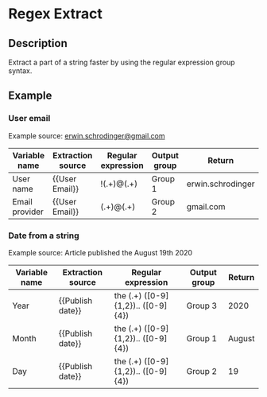 # Regex Extract


## Description

Extract a part of a string faster by using the regular expression group syntax.


## Example

### User email

Example source: erwin.schrodinger@gmail.com

|Variable name|Extraction source|Regular expression|Output group|Return|
| ---- | ---- | ---- | ---- | ---- |
|User name|{{User Email}}|!(.+)@(.+)|Group 1|erwin.schrodinger|
|Email provider|{{User Email}}|(.+)@(.+)|Group 2|gmail.com|

### Date from a string

Example source: Article published the August 19th 2020

|Variable name|Extraction source|Regular expression|Output group|Return|
| ---- | ---- | ---- | ---- | ---- |
|Year|{{Publish date}}|the (.+) ([0-9]{1,2}).. ([0-9]{4})|Group 3|2020|
|Month|{{Publish date}}|the (.+) ([0-9]{1,2}).. ([0-9]{4})|Group 1|August|
|Day|{{Publish date}}|the (.+) ([0-9]{1,2}).. ([0-9]{4})|Group 2|19|
